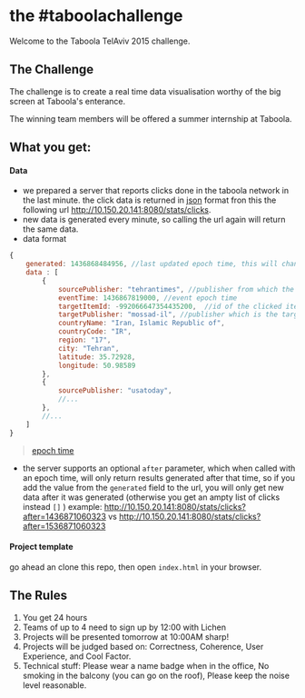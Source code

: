 # the #taboolachallenge
Welcome to the Taboola TelAviv 2015 challenge.

## The Challenge 
The challenge is to create a real time data visualisation worthy of the big screen at Taboola's enterance.

The winning team members will be offered a summer internship at Taboola. 

## What you get:
#### Data
* we prepared a server that reports clicks done in the taboola network in the last minute.
the click data is returned in [json](https://en.wikipedia.org/wiki/JSON) format fron this the following url http://10.150.20.141:8080/stats/clicks.
* new data is generated every minute, so calling the url again will return the same data.
* data format
```javascript
{
    generated: 1436868484956, //last updated epoch time, this will change once a minute.
    data : [
        {
            sourcePublisher: "tehrantimes", //publisher from which the click originated from
            eventTime: 1436867819000, //event epoch time
            targetItemId: -992066647354435200,  //id of the clicked item.
            targetPublisher: "mossad-il", //publisher which is the target of the click (the advertizer)
            countryName: "Iran, Islamic Republic of",
            countryCode: "IR",
            region: "17",
            city: "Tehran",
            latitude: 35.72928,
            longitude: 50.98589
        },
        {
            sourcePublisher: "usatoday",
            //...
        },
        //...
    ]
}

```
> [epoch time](https://en.wikipedia.org/wiki/Unix_time)
* the server supports an optional ```after``` parameter, which when called with an epoch time, will only return results generated after that time, so if you add the value from the ```generated``` field to the url, you will only get new data after it was generated (otherwise you get an ampty list of clicks instead ```[]``` )
example: http://10.150.20.141:8080/stats/clicks?after=1436871060323 vs http://10.150.20.141:8080/stats/clicks?after=1536871060323
#### Project template
go ahead an clone this repo, then open ```index.html``` in your browser. 

## The Rules
1. You get 24 hours
2. Teams of up to 4 need to sign up by 12:00 with Lichen
3. Projects will be presented tomorrow at 10:00AM sharp!
4. Projects will be judged based on: Correctness, Coherence, User Experience, and Cool Factor. 
5. Technical stuff: Please wear a name badge when in the office, No smoking in the balcony (you can go on the roof), Please keep the noise level reasonable. 







